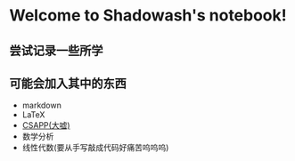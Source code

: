 # Welcome to Shadowash's notebook!

## 尝试记录一些所学

## 可能会加入其中的东西
* markdown
* LaTeX
* [CSAPP(大嘘)](http://127.0.0.1:8000/CSAPP/)
* 数学分析
* 线性代数(要从手写敲成代码好痛苦呜呜呜)